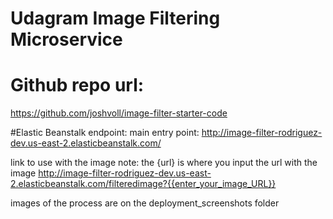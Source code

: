 # Udagram Image Filtering Microservice

# Github repo url:
https://github.com/joshvoll/image-filter-starter-code

#Elastic Beanstalk endpoint:
main entry point:
http://image-filter-rodriguez-dev.us-east-2.elasticbeanstalk.com/

link to use with the image
note: the {url} is where you input the url with the image
http://image-filter-rodriguez-dev.us-east-2.elasticbeanstalk.com/filteredimage?{{enter_your_image_URL}}

images of the process are on the deployment_screenshots folder

